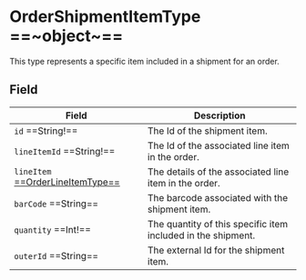 # OrderShipmentItemType ==~object~==

This type represents a specific item included in a shipment for an order.

## Field

| Field                                                         | Description                                                |
|---------------------------------------------------------------|------------------------------------------------------------|
| `id`  ==String!==                                             | The Id of the shipment item.                               |
| `lineItemId`  ==String!==                                     | The Id of the associated line item in the order.           |
| `lineItem` [ ==OrderLineItemType== ](order-line-item-type.md) | The details of the associated line item in the order.      |
| `barCode`  ==String==                                         | The barcode associated with the shipment item.             |
| `quantity`  ==Int!==                                          | The quantity of this specific item included in the shipment.|
| `outerId`  ==String==                                         | The external Id for the shipment item.                      |

